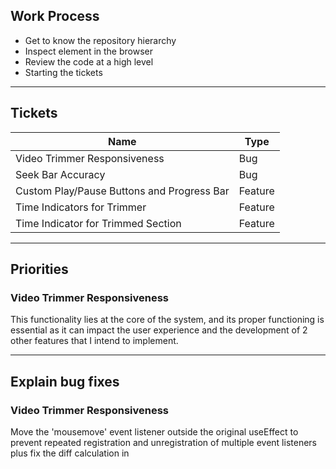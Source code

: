 ## Work Process
* Get to know the repository hierarchy
* Inspect element in the browser
* Review the code at a high level
* Starting the tickets

-----------------

## Tickets
| Name                                        | Type    |
|---------------------------------------------|---------|
| Video Trimmer Responsiveness                | Bug     |
| Seek Bar Accuracy                           | Bug     |
| Custom Play/Pause Buttons and Progress Bar  | Feature |
| Time Indicators for Trimmer                 | Feature |
| Time Indicator for Trimmed Section          | Feature |

-----------------
## Priorities
### Video Trimmer Responsiveness
This functionality lies at the core of the system, and its proper functioning is essential as it can impact the user experience and the development of 2 other features that I intend to implement.

-----------------

## Explain bug fixes
### Video Trimmer Responsiveness
Move the 'mousemove' event listener outside the original useEffect to prevent repeated registration and
unregistration of multiple event listeners plus fix the diff calculation in 
